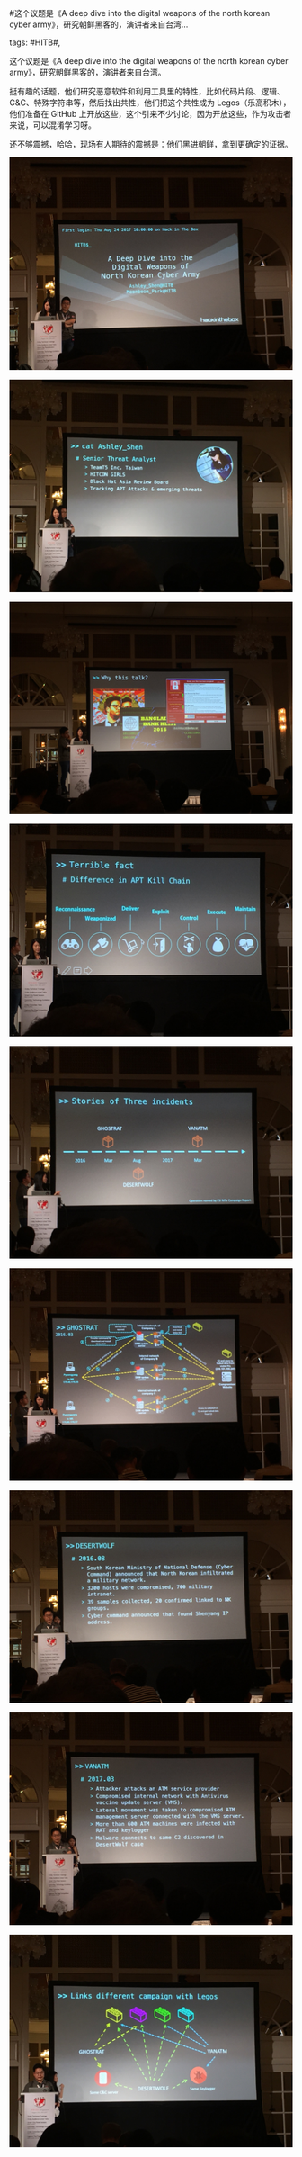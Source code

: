 #这个议题是《A deep dive into the digital weapons of the north korean cyber army》，研究朝鲜黑客的，演讲者来自台湾...

tags: #HITB#, 

这个议题是《A deep dive into the digital weapons of the north korean cyber army》，研究朝鲜黑客的，演讲者来自台湾。

挺有趣的话题，他们研究恶意软件和利用工具里的特性，比如代码片段、逻辑、C&C、特殊字符串等，然后找出共性，他们把这个共性成为 Legos（乐高积木），他们准备在 GitHub 上开放这些，这个引来不少讨论，因为开放这些，作为攻击者来说，可以混淆学习呀。

还不够震撼，哈哈，现场有人期待的震撼是：他们黑进朝鲜，拿到更确定的证据。

![image_15552885111152](/assets/15552885111152.jpeg)

![image_51112881444414](/assets/51112881444414.jpeg)

![image_48884118222148](/assets/48884118222148.jpeg)

![image_88885118444152](/assets/88885118444152.jpeg)

![image_51112881444824](/assets/51112881444824.jpeg)

![image_28885118444151](/assets/28885118444151.jpeg)

![image_48884118222158](/assets/48884118222158.jpeg)

![image_88885118444122](/assets/88885118444122.jpeg)

![image_51112881444854](/assets/51112881444854.jpeg)

[comment]: <> (topic_id:48888541155428)

[comment]: <> (create_time:2017-08-24T11:30:01.925+0800)

[comment]: <> (topic_type:talk)

[comment]: <> (owner:781244882_余弦)

